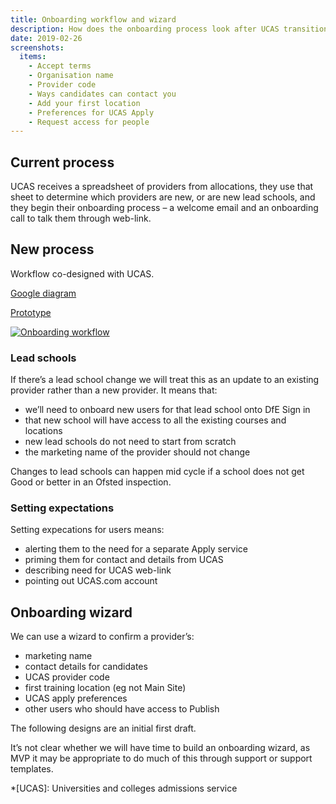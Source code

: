 ```yaml
---
title: Onboarding workflow and wizard
description: How does the onboarding process look after UCAS transition?
date: 2019-02-26
screenshots:
  items:
    - Accept terms
    - Organisation name
    - Provider code
    - Ways candidates can contact you
    - Add your first location
    - Preferences for UCAS Apply
    - Request access for people
---
```


## Current process

UCAS receives a spreadsheet of providers from allocations, they use that sheet to determine which providers are new, or are new lead schools, and they begin their onboarding process – a welcome email and an onboarding call to talk them through web-link.

## New process

Workflow co-designed with UCAS.

[Google diagram](https://docs.google.com/drawings/d/12slZCbsAB8m0-T9s_QGmqFZRxhwF1KfkoiN2g4Xk0mY/edit)

[Prototype](https://publish-courses-prototype.herokuapp.com/onboarding/accept-terms)

[![Onboarding workflow](/publish-teacher-training-courses/onboarding-wizard/onboarding-workflow.svg)](https://docs.google.com/drawings/d/12slZCbsAB8m0-T9s_QGmqFZRxhwF1KfkoiN2g4Xk0mY/edit)

### Lead schools

If there’s a lead school change we will treat this as an update to an existing provider rather than a new provider. It means that:

- we’ll need to onboard new users for that lead school onto DfE Sign in
- that new school will have access to all the existing courses and locations
- new lead schools do not need to start from scratch
- the marketing name of the provider should not change

Changes to lead schools can happen mid cycle if a school does not get Good or better in an Ofsted inspection.

### Setting expectations

Setting expecations for users means:

- alerting them to the need for a separate Apply service
- priming them for contact and details from UCAS
- describing need for UCAS web-link
- pointing out UCAS.com account

## Onboarding wizard

We can use a wizard to confirm a provider’s:

- marketing name
- contact details for candidates
- UCAS provider code
- first training location (eg not Main Site)
- UCAS apply preferences
- other users who should have access to Publish

The following designs are an initial first draft.

It’s not clear whether we will have time to build an onboarding wizard, as MVP it may be appropriate to do much of this through support or support templates.

*[UCAS]: Universities and colleges admissions service
